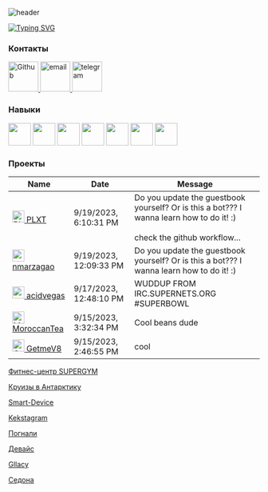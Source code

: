 ![header](https://capsule-render.vercel.app/api?type=waving&color=gradient&height=200&section=header&text=Лютомская%20Анна%20Алексеевна&animation=fadeIn&fontColor=7398F7FF&stroke=000000&fontSize=50)

[![Typing SVG](https://readme-typing-svg.herokuapp.com?font=&size=25&pause=1000&color=6562F7&background=FFC1E300&width=435&lines=%D0%9D%D0%B0%D1%87%D0%B8%D0%BD%D0%B0%D1%8E%D1%89%D0%B8%D0%B9+%D1%84%D1%80%D0%BE%D0%BD%D1%82%D0%B5%D0%BD%D0%B4-%D1%80%D0%B0%D0%B7%D1%80%D0%B0%D0%B1%D0%BE%D1%82%D1%87%D0%B8%D0%BA)](https://git.io/typing-svg)

### Контакты
<a href="https://github.com/lutomskaya">
<img src="https://cdn-icons-png.flaticon.com/512/5968/5968866.png" alt="Github" width="60px">  
</a>
<a href="mailto:lutomskaya@gmail.com">
<img src="https://img.icons8.com/color/96/000000/gmail.png" alt="email" width="60px"/> 
</a>
<a href="https://t.me/lutomskaya">
<img src="https://emc86.ru/wp-content/uploads/2023/03/telegram.png" alt="telegram" width="60px"/>
</a>


### Навыки
<p align="left">
<img src="https://cdn.jsdelivr.net/gh/devicons/devicon/icons/html5/html5-original.svg" width="45" height="45"/>
<img src="https://cdn.jsdelivr.net/gh/devicons/devicon/icons/css3/css3-original.svg" width="45" height="45"/> 
<img src="https://cdn.jsdelivr.net/gh/devicons/devicon/icons/sass/sass-original.svg" width="45" height="45"/>
<img src="https://cdn.jsdelivr.net/gh/devicons/devicon/icons/javascript/javascript-original.svg" width="45" height="45"/>
<img src="https://cdn.jsdelivr.net/gh/devicons/devicon/icons/gulp/gulp-plain.svg" width="45" height="45"/>
<img src="https://cdn.jsdelivr.net/gh/devicons/devicon/icons/figma/figma-original.svg" width="45" height="45"/>
<img src="https://cdn.jsdelivr.net/gh/devicons/devicon/icons/photoshop/photoshop-plain.svg" width="45" height="45"/>       
</p>

### Проекты

| Name | Date | Message |
|---|---|---|
| <a href="https://github.com/PLXT"><img width="24" src="https://avatars.githubusercontent.com/u/26758820?s=24&u=f8af72c193b48b88dedc88d26abb8f844e70ba0b&v=4" alt="PLXT" /> PLXT</a> |9/19/2023, 6:10:31 PM|Do you update the guestbook yourself? Or is this a bot??? I wanna learn how to do it! :)<br /><br />check the github workflow...|
| <a href="https://github.com/nmarzagao"><img width="24" src="https://avatars.githubusercontent.com/u/125494096?s=24&v=4" alt="nmarzagao" /> nmarzagao</a> |9/19/2023, 12:09:33 PM|Do you update the guestbook yourself? Or is this a bot??? I wanna learn how to do it! :)|
| <a href="https://github.com/acidvegas"><img width="24" src="https://avatars.githubusercontent.com/u/14335118?s=24&u=8eb5b7c6a097c5350577bd278f3d4278b4c41409&v=4" alt="acidvegas" /> acidvegas</a> |9/17/2023, 12:48:10 PM|WUDDUP FROM IRC.SUPERNETS.ORG #SUPERBOWL|
| <a href="https://github.com/MoroccanTea"><img width="24" src="https://avatars.githubusercontent.com/u/58166226?s=24&u=d5228096e3dc635981670732caf7f97bbaa7a4a6&v=4" alt="MoroccanTea" /> MoroccanTea</a> |9/15/2023, 3:32:34 PM|Cool beans dude|
| <a href="https://github.com/GetmeV8"><img width="24" src="https://avatars.githubusercontent.com/u/108615297?s=24&u=447bbb61f2da80dca923baf8fb50d6eda3df3062&v=4" alt="GetmeV8" /> GetmeV8</a> |9/15/2023, 2:46:55 PM|cool|


<a href="https://lutomskaya.github.io/fitness-center/">Фитнес-центр SUPERGYM</a>

<a href="https://lutomskaya.github.io/Cruise-to-Antarctica/">Круизы в Антарктику</a>

<a href="https://lutomskaya.github.io/Smart-Device/">Smart-Device</a>

<a href="https://lutomskaya.github.io/kekstagram/">Kekstagram</a>

<a href="https://lutomskaya.github.io/pognali/">Погнали</a>

<a href="https://lutomskaya.github.io/device//">Девайс</a>

<a href="https://lutomskaya.github.io/gllacy/">Gllacy</a>

<a href="https://lutomskaya.github.io/sedona//">Седона</a>
